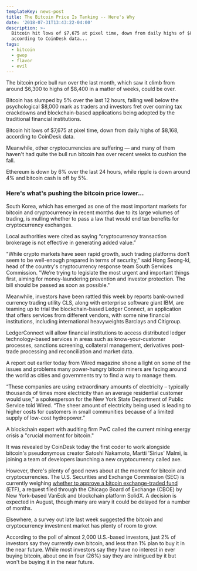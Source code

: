 ```yaml
---
templateKey: news-post
title: The Bitcoin Price Is Tanking -- Here's Why
date: '2018-07-31T13:43:22-04:00'
description: >-
  Bitcoin hit lows of $7,675 at pixel time, down from daily highs of $8,168,
  according to CoinDesk data...
tags:
  - bitcoin
  - gwop
  - flavor
  - evil
---
```

The bitcoin price bull run over the last month, which saw it climb from around $6,300 to highs of $8,400 in a matter of weeks, could be over.

Bitcoin has slumped by 5% over the last 12 hours, falling well below the psychological $8,000 mark as traders and investors fret over coming tax crackdowns and blockchain-based applications being adopted by the traditional financial institutions.

Bitcoin hit lows of $7,675 at pixel time, down from daily highs of $8,168, according to CoinDesk data.

Meanwhile, other cryptocurrencies are suffering — and many of them haven't had quite the bull run bitcoin has over recent weeks to cushion the fall.

Ethereum is down by 6% over the last 24 hours, while ripple is down around 4% and bitcoin cash is off by 5%.

### Here's what's pushing the bitcoin price lower...
South Korea, which has emerged as one of the most important markets for bitcoin and cryptocurrency in recent months due to its large volumes of trading, is mulling whether to pass a law that would end tax benefits for cryptocurrency exchanges.

Local authorities were cited as saying “cryptocurrency transaction brokerage is not effective in generating added value.”

"While crypto markets have seen rapid growth, such trading platforms don’t seem to be well-enough prepared in terms of security," said Hong Seong-ki, head of the country's cryptocurrency response team South Services Commission. "We’re trying to legislate the most urgent and important things first, aiming for money-laundering prevention and investor protection. The bill should be passed as soon as possible."

Meanwhile, investors have been rattled this week by reports bank-owned currency trading utility CLS, along with enterprise software giant IBM, are teaming up to trial the blockchain-based Ledger Connect, an application that offers services from different vendors, with some nine financial institutions, including international heavyweights Barclays and Citigroup.

LedgerConnect will allow financial institutions to access distributed ledger technology-based services in areas such as know-your-customer processes, sanctions screening, collateral management, derivatives post-trade processing and reconciliation and market data.

A report out earlier today from Wired magazine shone a light on some of the issues and problems many power-hungry bitcoin miners are facing around the world as cities and governments try to find a way to manage them.

“These companies are using extraordinary amounts of electricity – typically thousands of times more electricity than an average residential customer would use,” a spokesperson for the New York State Department of Public Service told Wired. “The sheer amount of electricity being used is leading to higher costs for customers in small communities because of a limited supply of low-cost hydropower.”

A blockchain expert with auditing firm PwC called the current mining energy crisis a "crucial moment for bitcoin."

It was revealed by CoinDesk today the first coder to work alongside bitcoin's pseudonymous creator Satoshi Nakamoto, Martti 'Sirius' Malmi, is joining a team of developers launching a new cryptocurrency called axe.

However, there's plenty of good news about at the moment for bitcoin and cryptocurrencies.
The U.S. Securities and Exchange Commission (SEC) is currently weighing [whether to approve a bitcoin exchange-traded fund](https://www.forbes.com/sites/billybambrough/2018/07/23/the-next-big-bitcoin-price-boost-could-be-just-around-the-corner/#1a80ca974242) (ETF), a request filed through the Chicago Board of Exchange (CBOE) by New York-based VanEck and blockchain platform SolidX.
A decision is expected in August, though many are wary it could be delayed for a number of months.

Elsewhere, a survey out late last week suggested the bitcoin and cryptocurrency investment market has plenty of room to grow.

According to the poll of almost 2,000 U.S.-based investors, just 2% of investors say they currently own bitcoin, and less than 1% plan to buy it in the near future. While most investors say they have no interest in ever buying bitcoin, about one in four (26%) say they are intrigued by it but won't be buying it in the near future.
